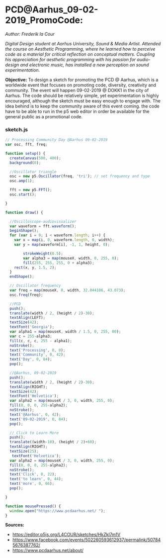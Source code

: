 # PCD@Aarhus_09-02-2019_PromoCode:
*Author: Frederik la Cour*

*Digital Design student at Aarhus University, Sound & Media Artist. Attended the course on Aesthetic Programming, where he learned how to perceive code as a material for critical reflection on conceptual matters. Coupling his appreciation for aesthetic programming with his passion for audio-design and electronic music, has installed a new perception on sound experimentation.*


**Objective:**
To design a sketch for promoting the PCD @ Aarhus, which is a worldwide event that focuses on promoting code, diversity, creativity and community. The event will happen 09-02-2019 @ DOKK1 in the city of Aarhus. The code should be relatively simple, yet experimentation is highly encouraged, although the sketch must be easy enough to engage with. The idea behind is to keep the community aware of this event coming. the code have to be able to run in the p5 web editor in order be available for the general public as a promotional code.

### sketch.js

```javascript
// Processing Community Day @Aarhus 09-02-2019
var osc, fft, freq;

function setup() {
  createCanvas(500, 400);
  background(0);

  //Oscillator triangle
  osc = new p5.Oscillator(freq, 'tri'); // set frequency and type
  osc.amp(1);

  fft = new p5.FFT();
  osc.start();

}

function draw() {

  //Oscilloscope-audiovisualizer
  var waveform = fft.waveform();
  beginShape();
  for (var i = 0; i < waveform.length; i++) {
    var x = map(i, 0, waveform.length, 0, width);
    var y = map(waveform[i], -1, 1, height, 0);

    	strokeWeight(0.5);
    	var alpha3 = map(mouseX, width, 0, 255, 0);
    	fill(255, 255, 255, 0 + alpha3);
    rect(x, y, 1.5, 2);
  }
  endShape();

  // Oscillator frequency
  var freq = map(mouseX, 0, width, 32.044106, 43.073);
  osc.freq(freq);

  //PCD
  push();
  translate(width / 2, (height / 2)-30);
  textAlign(LEFT);
  textSize(42);
  textFont('Georgia');
  var alpha1 = map(mouseX, width / 1.5, 0, 255, 00);
  var c = 255-alpha3;
  fill(c, c, c, 255 - alpha1);
  noStroke();
  text('Processing', 0, 0);
  text('Community', 0, 42);
  text('Day', 0, 84);
  pop();

  //@Aarhus, 09-02-2019
  push();
  translate(width / 2, (height / 2)-30);
  textAlign(RIGHT);
  textSize(42);
  textFont('Helvetica');
  var alpha2 = map(mouseX / 3, 0, width, 255, 0);
  fill(0, 0, 0, 255-alpha2);
  noStroke();
  text('@Aarhus', 0, 42);
  text('09-02-2019', 0, 84);
  pop();

  // Click to Learn More
  push();
  translate((width-10), (height / 2)+60);
  textAlign(RIGHT);
  textSize(25);
   textFont('Helvetica');
  var alpha2 = map(mouseX / 3, 0, width, 255, 0);
  fill(0, 0, 0, 255-alpha2);
  noStroke();
  text('Click', 0, 22);
  text('to learn', 0, 44);
  text('more', 0, 66);
  pop();

}

function mousePressed() {
  window.open("https://www.pcdaarhus.net/ ");
}

```
**Sources:**
- https://editor.p5js.org/L4COUR/sketches/HkZkI7m1V
- https://www.facebook.com/events/502260593612937/permalink/507845676387762/
- https://www.pcdaarhus.net/about/
